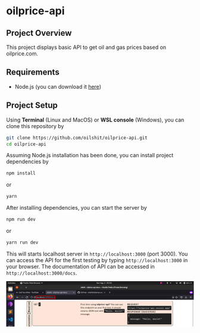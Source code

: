 # oilprice-api

## Project Overview
This project displays basic API to get oil and gas prices based on oilprice.com.

## Requirements
- Node.js (you can download it [here](https://nodejs.org))

## Project Setup
Using **Terminal** (Linux and MacOS) or **WSL console** (Windows), you can clone this repository by
```bash
git clone https://github.com/oilshit/oilprice-api.git
cd oilprice-api
```

Assuming Node.js installation has been done, you can install project dependencies by
```bash
npm install
```
or
```bash
yarn
```

After installing dependencies, you can start the server by
```bash
npm run dev
```
or
```bash
yarn run dev
```

This will starts localhost server in `http://localhost:3000` (port 3000). You can access the API for the first testing by typing `http://localhost:3000` in your browser. The documentation of API can be accessed in `http://localhost:3000/docs`.

![documentation in localhost](assets/doc1.png)